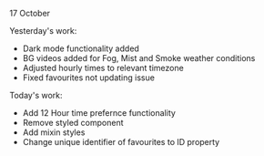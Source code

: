 17 October

Yesterday's work:

- Dark mode functionality added
- BG videos added for Fog, Mist and Smoke weather conditions
- Adjusted hourly times to relevant timezone
- Fixed favourites not updating issue

Today's work:

- Add 12 Hour time prefernce functionality
- Remove styled component
- Add mixin styles
- Change unique identifier of favourites to ID property
